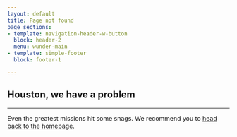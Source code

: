 ```yaml
---
layout: default
title: Page not found
page_sections:
- template: navigation-header-w-button
  block: header-2
  menu: wunder-main
- template: simple-footer
  block: footer-1

---
```


<ion-icon name="rocket" size="large"></ion-icon>
## Houston, we have a problem
---
Even the greatest missions hit some snags. We recommend you to [head back to the homepage](/ "Back to homepage").
